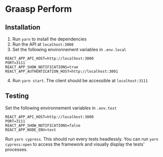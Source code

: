 # Graasp Perform

## Installation

1. Run `yarn` to install the dependencies
2. Run the API at `localhost:3000`
3. Set the following environnement variables in `.env.local`

```
REACT_APP_API_HOST=http://localhost:3000
PORT=3111
REACT_APP_SHOW_NOTIFICATIONS=true
REACT_APP_AUTHENTICATION_HOST=http://localhost:3001
```

4. Run `yarn start`. The client should be accessible at `localhost:3111`

## Testing

Set the following environnement variables in `.env.test`

```
REACT_APP_API_HOST=http://localhost:3000
PORT=3111
REACT_APP_SHOW_NOTIFICATIONS=false
REACT_APP_NODE_ENV=test
```

Run `yarn cypress`. This should run every tests headlessly.
You can run `yarn cypress:open` to access the framework and visually display the tests' processes.
